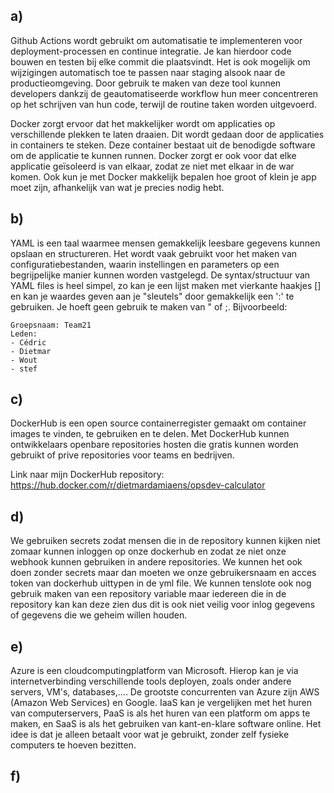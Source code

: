 ## a) 
Github Actions wordt gebruikt om automatisatie te implementeren voor deployment-processen en continue integratie. Je kan hierdoor code bouwen en testen bij elke commit die plaatsvindt.
Het is ook mogelijk om wijzigingen automatisch toe te passen naar staging alsook naar de productieomgeving. Door gebruik te maken van deze tool kunnen developers dankzij de geautomatiseerde workflow hun meer concentreren op het schrijven van hun code, terwijl de routine taken worden uitgevoerd.

Docker zorgt ervoor dat het makkelijker wordt om applicaties op verschillende plekken te laten draaien. Dit wordt gedaan door de applicaties in containers te steken. Deze container bestaat uit de benodigde software om de applicatie te kunnen runnen.
Docker zorgt er ook voor dat elke applicatie geïsoleerd is van elkaar, zodat ze niet met elkaar in de war komen. Ook kun je met Docker makkelijk bepalen hoe groot of klein je app moet zijn, afhankelijk van wat je precies nodig hebt.

## b)
YAML is een taal waarmee mensen gemakkelijk leesbare gegevens kunnen opslaan en structureren. Het wordt vaak gebruikt voor het maken van configuratiebestanden, waarin instellingen en parameters op een begrijpelijke manier kunnen worden vastgelegd. De syntax/structuur van YAML files is heel simpel, zo kan je een lijst maken met vierkante haakjes [] en kan je waardes geven aan je "sleutels" door gemakkelijk een ':' te gebruiken. Je hoeft geen gebruik te maken van " of ;. Bijvoorbeeld: 

```
Groepsnaam: Team21
Leden:
- Cédric
- Dietmar
- Wout
- stef
```

## c)

DockerHub is een open source containerregister gemaakt om container images te vinden, te gebruiken en te delen. Met DockerHub kunnen ontwikkelaars openbare repositories hosten die gratis kunnen worden gebruikt of prive repositories voor teams en bedrijven.

Link naar mijn DockerHub repository: https://hub.docker.com/r/dietmardamiaens/opsdev-calculator

## d)
We gebruiken secrets zodat mensen die in de repository kunnen kijken niet zomaar kunnen inloggen op onze dockerhub en zodat ze niet onze webhook kunnen gebruiken in andere repositories. We kunnen het ook doen zonder secrets maar dan moeten we onze gebruikersnaam en acces token van dockerhub uittypen in de yml file. We kunnen tenslote ook nog gebruik maken van een repository variable maar iedereen die in de repository kan kan deze zien dus dit is ook niet veilig voor inlog gegevens of gegevens die we geheim willen houden.

## e)
Azure is een cloudcomputingplatform van Microsoft. Hierop kan je via internetverbinding verschillende tools deployen, zoals onder andere servers, VM's, databases,.... De grootste concurrenten van Azure zijn AWS (Amazon Web Services) en Google. IaaS kan je vergelijken met het huren van computerservers, PaaS is als het huren van een platform om apps te maken, en SaaS is als het gebruiken van kant-en-klare software online. Het idee is dat je alleen betaalt voor wat je gebruikt, zonder zelf fysieke computers te hoeven bezitten.

## f)
